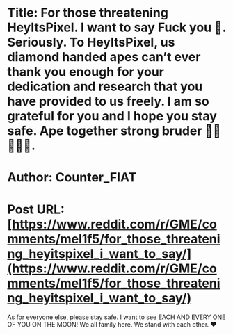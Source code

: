 # Title: For those threatening HeyItsPixel. I want to say Fuck you 🖕. Seriously. To HeyItsPixel, us diamond handed apes can’t ever thank you enough for your dedication and research that you have provided to us freely. I am so grateful for you and I hope you stay safe. Ape together strong bruder 💪🦍💎🤲🚀.
# Author: Counter_FIAT
# Post URL: [https://www.reddit.com/r/GME/comments/mel1f5/for_those_threatening_heyitspixel_i_want_to_say/](https://www.reddit.com/r/GME/comments/mel1f5/for_those_threatening_heyitspixel_i_want_to_say/)


As for everyone else, please stay safe. I want to see EACH AND EVERY ONE OF YOU ON THE MOON! We all family here. We stand with each other. ❤️